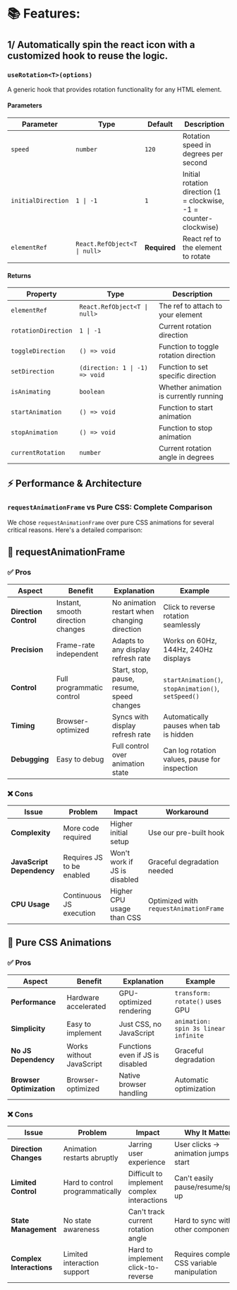 
# 📚 Features:
## 1/ Automatically spin the react icon with a customized hook to reuse the logic.

### `useRotation<T>(options)`

A generic hook that provides rotation functionality for any HTML element.

#### Parameters

| Parameter | Type | Default | Description |
|-----------|------|---------|-------------|
| `speed` | `number` | `120` | Rotation speed in degrees per second |
| `initialDirection` | `1 \| -1` | `1` | Initial rotation direction (1 = clockwise, -1 = counter-clockwise) |
| `elementRef` | `React.RefObject<T \| null>` | **Required** | React ref to the element to rotate |

#### Returns

| Property | Type | Description |
|----------|------|-------------|
| `elementRef` | `React.RefObject<T \| null>` | The ref to attach to your element |
| `rotationDirection` | `1 \| -1` | Current rotation direction |
| `toggleDirection` | `() => void` | Function to toggle rotation direction |
| `setDirection` | `(direction: 1 \| -1) => void` | Function to set specific direction |
| `isAnimating` | `boolean` | Whether animation is currently running |
| `startAnimation` | `() => void` | Function to start animation |
| `stopAnimation` | `() => void` | Function to stop animation |
| `currentRotation` | `number` | Current rotation angle in degrees |

## ⚡ Performance & Architecture

### `requestAnimationFrame` vs Pure CSS: Complete Comparison

We chose `requestAnimationFrame` over pure CSS animations for several critical reasons. Here's a detailed comparison:

## 🎯 **requestAnimationFrame**

### ✅ **Pros**

| Aspect | Benefit | Explanation | Example |
|--------|---------|-------------|---------|
| **Direction Control** | Instant, smooth direction changes | No animation restart when changing direction | Click to reverse rotation seamlessly |
| **Precision** | Frame-rate independent | Adapts to any display refresh rate | Works on 60Hz, 144Hz, 240Hz displays |
| **Control** | Full programmatic control | Start, stop, pause, resume, speed changes | `startAnimation()`, `stopAnimation()`, `setSpeed()` |
| **Timing** | Browser-optimized | Syncs with display refresh rate | Automatically pauses when tab is hidden |
| **Debugging** | Easy to debug | Full control over animation state | Can log rotation values, pause for inspection |

### ❌ **Cons**

| Issue | Problem | Impact | Workaround |
|-------|---------|--------|------------|
| **Complexity** | More code required | Higher initial setup | Use our pre-built hook |
| **JavaScript Dependency** | Requires JS to be enabled | Won't work if JS is disabled | Graceful degradation needed |
| **CPU Usage** | Continuous JS execution | Higher CPU usage than CSS | Optimized with `requestAnimationFrame` |

## 🎨 **Pure CSS Animations**

### ✅ **Pros**

| Aspect | Benefit | Explanation | Example |
|--------|---------|-------------|---------|
| **Performance** | Hardware accelerated | GPU-optimized rendering | `transform: rotate()` uses GPU |
| **Simplicity** | Easy to implement | Just CSS, no JavaScript | `animation: spin 3s linear infinite` |
| **No JS Dependency** | Works without JavaScript | Functions even if JS is disabled | Graceful degradation |
| **Browser Optimization** | Browser-optimized | Native browser handling | Automatic optimization |

### ❌ **Cons**

| Issue | Problem | Impact | Why It Matters |
|-------|---------|--------|----------------|
| **Direction Changes** | Animation restarts abruptly | Jarring user experience | User clicks → animation jumps to start |
| **Limited Control** | Hard to control programmatically | Difficult to implement complex interactions | Can't easily pause/resume/speed up |
| **State Management** | No state awareness | Can't track current rotation angle | Hard to sync with other components |
| **Complex Interactions** | Limited interaction support | Hard to implement click-to-reverse | Requires complex CSS variable manipulation |